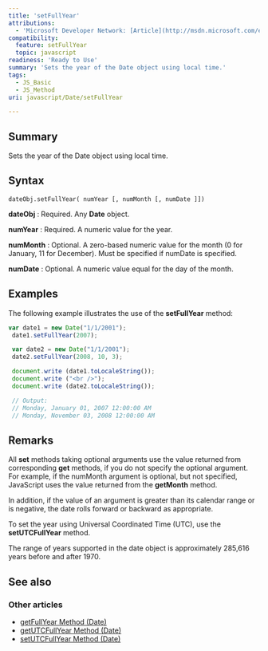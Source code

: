 ```yaml
---
title: 'setFullYear'
attributions:
  - 'Microsoft Developer Network: [Article](http://msdn.microsoft.com/en-us/library/ie/y367b7x8(v=vs.94).aspx)'
compatibility:
  feature: setFullYear
  topic: javascript
readiness: 'Ready to Use'
summary: 'Sets the year of the Date object using local time.'
tags:
  - JS_Basic
  - JS_Method
uri: javascript/Date/setFullYear

---
```

## Summary

Sets the year of the Date object using local time.

## Syntax

    dateObj.setFullYear( numYear [, numMonth [, numDate ]])

**dateObj**
:   Required. Any **Date** object.

**numYear**
:   Required. A numeric value for the year.

**numMonth**
:   Optional. A zero-based numeric value for the month (0 for January, 11 for December). Must be specified if numDate is specified.

**numDate**
:   Optional. A numeric value equal for the day of the month.

## Examples

The following example illustrates the use of the **setFullYear** method:

``` js
var date1 = new Date("1/1/2001");
 date1.setFullYear(2007);

 var date2 = new Date("1/1/2001");
 date2.setFullYear(2008, 10, 3);

 document.write (date1.toLocaleString());
 document.write ("<br />");
 document.write (date2.toLocaleString());

 // Output:
 // Monday, January 01, 2007 12:00:00 AM
 // Monday, November 03, 2008 12:00:00 AM
```

## Remarks

All **set** methods taking optional arguments use the value returned from corresponding **get** methods, if you do not specify the optional argument. For example, if the numMonth argument is optional, but not specified, JavaScript uses the value returned from the **getMonth** method.

In addition, if the value of an argument is greater than its calendar range or is negative, the date rolls forward or backward as appropriate.

To set the year using Universal Coordinated Time (UTC), use the **setUTCFullYear** method.

The range of years supported in the date object is approximately 285,616 years before and after 1970.

## See also

### Other articles

-   [getFullYear Method (Date)](/javascript/Date/getFullYear)
-   [getUTCFullYear Method (Date)](/javascript/Date/getUTCFullYear)
-   [setUTCFullYear Method (Date)](/javascript/Date/setUTCFullYear)

